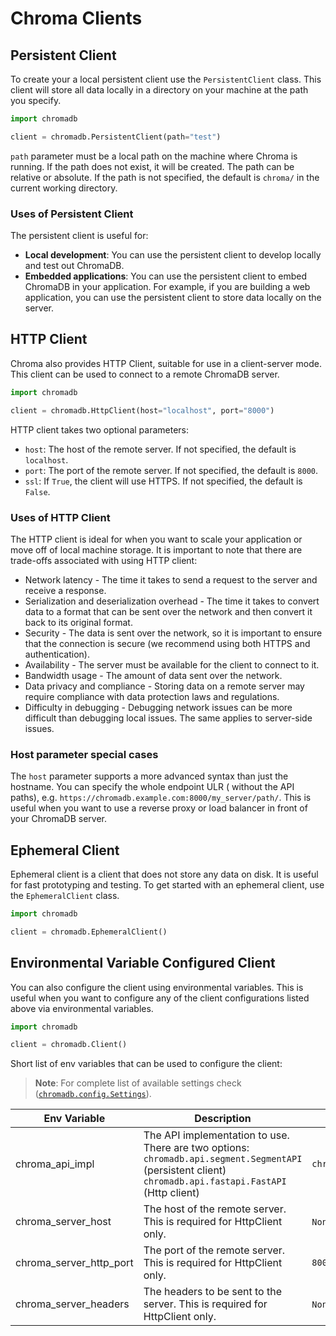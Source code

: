# Chroma Clients

## Persistent Client

To create your a local persistent client use the `PersistentClient` class. This client will store all data locally in a
directory on your machine at the path you specify.

```python
import chromadb

client = chromadb.PersistentClient(path="test")
```

`path` parameter must be a local path on the machine where Chroma is running. If the path does not exist, it will be
created. The path can be relative or absolute. If the path is not specified, the default is `chroma/` in the current
working directory.

### Uses of Persistent Client

The persistent client is useful for:

- **Local development**: You can use the persistent client to develop locally and test out ChromaDB.
- **Embedded applications**: You can use the persistent client to embed ChromaDB in your application. For example, if
  you are building a web application, you can use the persistent client to store data locally on the server.

## HTTP Client

Chroma also provides HTTP Client, suitable for use in a client-server mode. This client can be used to connect to a
remote ChromaDB server.

```python
import chromadb

client = chromadb.HttpClient(host="localhost", port="8000")
```

HTTP client takes two optional parameters:

- `host`: The host of the remote server. If not specified, the default is `localhost`.
- `port`: The port of the remote server. If not specified, the default is `8000`.
- `ssl`: If `True`, the client will use HTTPS. If not specified, the default is `False`.

### Uses of HTTP Client

The HTTP client is ideal for when you want to scale your application or move off of local machine storage. It is
important to note that there are trade-offs associated with using HTTP client:

- Network latency - The time it takes to send a request to the server and receive a response.
- Serialization and deserialization overhead - The time it takes to convert data to a format that can be sent over the
  network and then convert it back to its original format.
- Security - The data is sent over the network, so it is important to ensure that the connection is secure (we recommend
  using both HTTPS and authentication).
- Availability - The server must be available for the client to connect to it.
- Bandwidth usage - The amount of data sent over the network.
- Data privacy and compliance - Storing data on a remote server may require compliance with data protection laws and
  regulations.
- Difficulty in debugging - Debugging network issues can be more difficult than debugging local issues. The same applies
  to server-side issues.

### Host parameter special cases

The `host` parameter supports a more advanced syntax than just the hostname. You can specify the whole endpoint ULR (
without the API paths), e.g. `https://chromadb.example.com:8000/my_server/path/`. This is useful when you want to use a
reverse proxy or load balancer in front of your ChromaDB server.

## Ephemeral Client

Ephemeral client is a client that does not store any data on disk. It is useful for fast prototyping and testing. To get
started with an ephemeral client, use the `EphemeralClient` class.

```python
import chromadb

client = chromadb.EphemeralClient()
```

## Environmental Variable Configured Client

You can also configure the client using environmental variables. This is useful when you want to configure any of the
client configurations listed above via environmental variables.

```python
import chromadb

client = chromadb.Client()
```

Short list of env variables that can be used to configure the client:

> **Note**: For complete list of available settings check ([`chromadb.config.Settings`](https://github.com/chroma-core/chroma/blob/c665838b0d143e2c2ceb82c4ade7404dc98124ff/chromadb/config.py#L83)).

| Env Variable            | Description                                                                                                                                                         | Default                           |
|-------------------------|---------------------------------------------------------------------------------------------------------------------------------------------------------------------|-----------------------------------|
| chroma_api_impl         | The API implementation to use. There are two options:<br/> `chromadb.api.segment.SegmentAPI` (persistent client) <br/> `chromadb.api.fastapi.FastAPI` (Http client) | `chromadb.api.segment.SegmentAPI` |
| chroma_server_host      | The host of the remote server. This is required for HttpClient only.                                                                                                | `None`/`null`                     |
| chroma_server_http_port | The port of the remote server. This is required for HttpClient only.                                                                                                | `8000`                            |
| chroma_server_headers   | The headers to be sent to the server. This is required for HttpClient only.                                                                                         | `None`/`null`                     |

